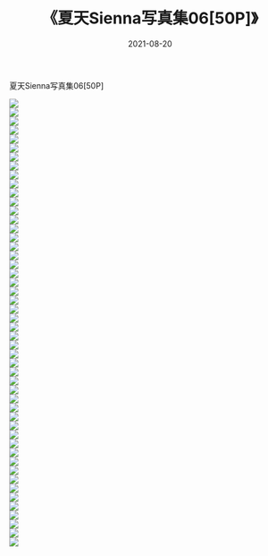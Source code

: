 ﻿---
layout: post
title:  《夏天Sienna写真集06[50P]》
date:   2021-08-20
img: http://img.660000.xyz/Sharelink/性感/2021/夏天Sienna写真集06[50P]/000.jpg
categories: [美女, 清纯, 唯美]
---

夏天Sienna写真集06[50P]

  ![](http://img.660000.xyz/Sharelink/性感/2021/夏天Sienna写真集06[50P]/001.jpg) <br> ![](http://img.660000.xyz/Sharelink/性感/2021/夏天Sienna写真集06[50P]/002.jpg) <br> ![](http://img.660000.xyz/Sharelink/性感/2021/夏天Sienna写真集06[50P]/003.jpg) <br> ![](http://img.660000.xyz/Sharelink/性感/2021/夏天Sienna写真集06[50P]/004.jpg) <br> ![](http://img.660000.xyz/Sharelink/性感/2021/夏天Sienna写真集06[50P]/005.jpg) <br> ![](http://img.660000.xyz/Sharelink/性感/2021/夏天Sienna写真集06[50P]/006.jpg) <br> ![](http://img.660000.xyz/Sharelink/性感/2021/夏天Sienna写真集06[50P]/007.jpg) <br> ![](http://img.660000.xyz/Sharelink/性感/2021/夏天Sienna写真集06[50P]/008.jpg) <br> ![](http://img.660000.xyz/Sharelink/性感/2021/夏天Sienna写真集06[50P]/009.jpg) <br> ![](http://img.660000.xyz/Sharelink/性感/2021/夏天Sienna写真集06[50P]/010.jpg) <br> ![](http://img.660000.xyz/Sharelink/性感/2021/夏天Sienna写真集06[50P]/011.jpg) <br> ![](http://img.660000.xyz/Sharelink/性感/2021/夏天Sienna写真集06[50P]/012.jpg) <br> ![](http://img.660000.xyz/Sharelink/性感/2021/夏天Sienna写真集06[50P]/013.jpg) <br> ![](http://img.660000.xyz/Sharelink/性感/2021/夏天Sienna写真集06[50P]/014.jpg) <br> ![](http://img.660000.xyz/Sharelink/性感/2021/夏天Sienna写真集06[50P]/015.jpg) <br> ![](http://img.660000.xyz/Sharelink/性感/2021/夏天Sienna写真集06[50P]/016.jpg) <br> ![](http://img.660000.xyz/Sharelink/性感/2021/夏天Sienna写真集06[50P]/017.jpg) <br> ![](http://img.660000.xyz/Sharelink/性感/2021/夏天Sienna写真集06[50P]/018.jpg) <br> ![](http://img.660000.xyz/Sharelink/性感/2021/夏天Sienna写真集06[50P]/019.jpg) <br> ![](http://img.660000.xyz/Sharelink/性感/2021/夏天Sienna写真集06[50P]/020.jpg) <br> ![](http://img.660000.xyz/Sharelink/性感/2021/夏天Sienna写真集06[50P]/021.jpg) <br> ![](http://img.660000.xyz/Sharelink/性感/2021/夏天Sienna写真集06[50P]/022.jpg) <br> ![](http://img.660000.xyz/Sharelink/性感/2021/夏天Sienna写真集06[50P]/023.jpg) <br> ![](http://img.660000.xyz/Sharelink/性感/2021/夏天Sienna写真集06[50P]/024.jpg) <br> ![](http://img.660000.xyz/Sharelink/性感/2021/夏天Sienna写真集06[50P]/025.jpg) <br> ![](http://img.660000.xyz/Sharelink/性感/2021/夏天Sienna写真集06[50P]/026.jpg) <br> ![](http://img.660000.xyz/Sharelink/性感/2021/夏天Sienna写真集06[50P]/027.jpg) <br> ![](http://img.660000.xyz/Sharelink/性感/2021/夏天Sienna写真集06[50P]/028.jpg) <br> ![](http://img.660000.xyz/Sharelink/性感/2021/夏天Sienna写真集06[50P]/029.jpg) <br> ![](http://img.660000.xyz/Sharelink/性感/2021/夏天Sienna写真集06[50P]/030.jpg) <br> ![](http://img.660000.xyz/Sharelink/性感/2021/夏天Sienna写真集06[50P]/031.jpg) <br> ![](http://img.660000.xyz/Sharelink/性感/2021/夏天Sienna写真集06[50P]/032.jpg) <br> ![](http://img.660000.xyz/Sharelink/性感/2021/夏天Sienna写真集06[50P]/033.jpg) <br> ![](http://img.660000.xyz/Sharelink/性感/2021/夏天Sienna写真集06[50P]/034.jpg) <br> ![](http://img.660000.xyz/Sharelink/性感/2021/夏天Sienna写真集06[50P]/035.jpg) <br> ![](http://img.660000.xyz/Sharelink/性感/2021/夏天Sienna写真集06[50P]/036.jpg) <br> ![](http://img.660000.xyz/Sharelink/性感/2021/夏天Sienna写真集06[50P]/037.jpg) <br> ![](http://img.660000.xyz/Sharelink/性感/2021/夏天Sienna写真集06[50P]/038.jpg) <br> ![](http://img.660000.xyz/Sharelink/性感/2021/夏天Sienna写真集06[50P]/039.jpg) <br> ![](http://img.660000.xyz/Sharelink/性感/2021/夏天Sienna写真集06[50P]/040.jpg) <br> ![](http://img.660000.xyz/Sharelink/性感/2021/夏天Sienna写真集06[50P]/041.jpg) <br> ![](http://img.660000.xyz/Sharelink/性感/2021/夏天Sienna写真集06[50P]/042.jpg) <br> ![](http://img.660000.xyz/Sharelink/性感/2021/夏天Sienna写真集06[50P]/043.jpg) <br> ![](http://img.660000.xyz/Sharelink/性感/2021/夏天Sienna写真集06[50P]/044.jpg) <br> ![](http://img.660000.xyz/Sharelink/性感/2021/夏天Sienna写真集06[50P]/045.jpg) <br> ![](http://img.660000.xyz/Sharelink/性感/2021/夏天Sienna写真集06[50P]/046.jpg) <br> ![](http://img.660000.xyz/Sharelink/性感/2021/夏天Sienna写真集06[50P]/047.jpg) <br> ![](http://img.660000.xyz/Sharelink/性感/2021/夏天Sienna写真集06[50P]/048.jpg) <br> ![](http://img.660000.xyz/Sharelink/性感/2021/夏天Sienna写真集06[50P]/049.jpg) <br> ![](http://img.660000.xyz/Sharelink/性感/2021/夏天Sienna写真集06[50P]/050.jpg) <br>